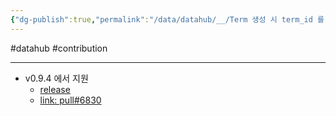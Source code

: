 ```yaml
---
{"dg-publish":true,"permalink":"/data/datahub/__/Term 생성 시 term_id 를 지정할 수 있는 기능 (in UI)/","created":"","updated":""}
---
```


#datahub #contribution

---
- v0.9.4 에서 지원
	- [release](https://github.com/datahub-project/datahub/releases/tag/v0.9.5)
	- [link: pull#6830](https://github.com/datahub-project/datahub/pull/6830)